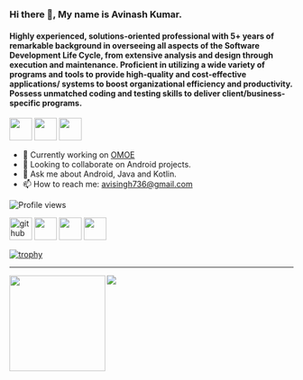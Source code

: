 ### Hi there 👋, My name is Avinash Kumar.
#### Highly experienced, solutions-oriented professional with 5+ years of remarkable background in overseeing all aspects of the Software Development Life Cycle, from extensive analysis and design through execution and maintenance. Proficient in utilizing a wide variety of programs and tools to provide high-quality and cost-effective applications/ systems to boost organizational efficiency and productivity. Possess unmatched coding and testing skills to deliver client/business-specific programs.

<img src='https://img.shields.io/badge/Android-3DDC84?logo=android&logoColor=white&style=for-the-badge' height='40'/> <img src='https://img.shields.io/badge/java-%23F89820.svg?&style=for-the-badge&logo=java&logoColor=white' height='40'/> <img src='https://img.shields.io/badge/kotlin-%237F52FF.svg?&style=for-the-badge&logo=kotlin&logoColor=white' height='40'/>

- 🔭 Currently working on <a href="https://play.google.com/store/apps/details?id=com.omoe" rel="nofollow">OMOE</a>
- 👯 Looking to collaborate on Android projects.
- 💬 Ask me about Android, Java and Kotlin.
- 📫 How to reach me: <a href="mailto:avisingh736@gmail.com">avisingh736@gmail.com</a>

![Profile views](https://gpvc.arturio.dev/avisingh736)  

[<img src='https://img.shields.io/badge/github-%23100000.svg?&style=for-the-badge&logo=github&logoColor=white' alt='github' height='40'>](https://github.com/avisingh736) [<img src='https://img.shields.io/badge/linkedin-%230A66C2.svg?&style=for-the-badge&logo=linkedin&logoColor=white' height='40'>](https://www.linkedin.com/in/avinashkumar-736/) [<img src='https://img.shields.io/badge/stack%20overflow-%23F48024.svg?&style=for-the-badge&logo=stackoverflow&logoColor=white' height='40'>](https://stackoverflow.com/users/4693278/avinash-kumar) [<img src='https://img.shields.io/badge/upwork-%23108600.svg?&style=for-the-badge&logo=upwork&logoColor=white' height='40'>](https://www.upwork.com/freelancers/~01a48b78f86811b786)

[![trophy](https://github-profile-trophy.vercel.app/?username=avisingh736&margin-w=15&theme=darkhub)](https://github.com/ryo-ma/github-profile-trophy)

---

<div>
  <img height="170" align="left" src="https://github-readme-stats.vercel.app/api?username=avisingh736&count_private=true&include_all_commits=true&show_icons=true&theme=dark&layout=compact" />
  <img src="https://github-readme-stats.vercel.app/api/top-langs/?username=avisingh736&include_all_commits=true&show_icons=true&theme=dark&layout=compact" />
</div>
